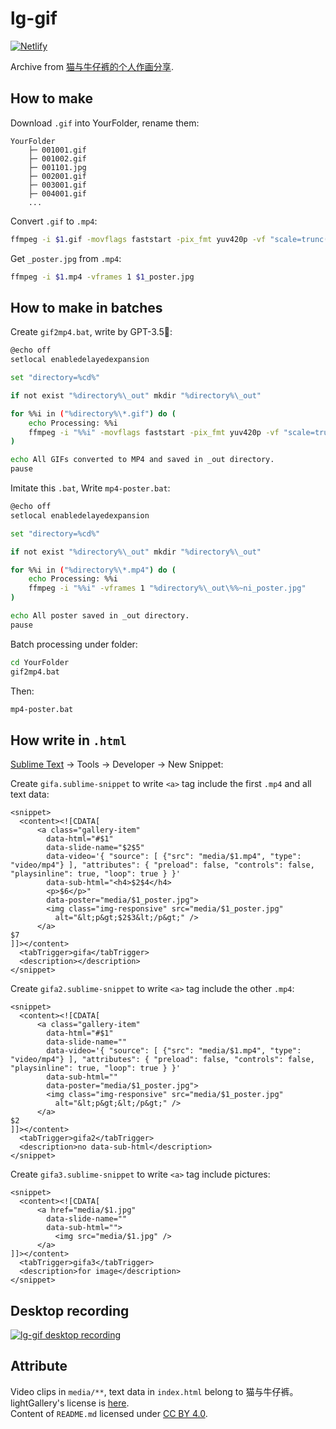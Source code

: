 # lg-gif

[![Netlify](https://img.shields.io/static/v1?style=for-the-badge&message=Netlify&color=222222&logo=Netlify&logoColor=00C7B7&label=)](https://lg-gif.netlify.app)

Archive from [猫与牛仔裤的个人作画分享](https://jandan.net/bbs#/topic/520).

## How to make

Download `.gif` into YourFolder, rename them:

```
YourFolder
	├─ 001001.gif 
	├─ 001002.gif
	├─ 001101.jpg
	├─ 002001.gif
	├─ 003001.gif
	├─ 004001.gif
	...
```

Convert `.gif` to `.mp4`:

```sh
ffmpeg -i $1.gif -movflags faststart -pix_fmt yuv420p -vf "scale=trunc(iw/2)*2:trunc(ih/2)*2" $1.mp4
```

Get `_poster.jpg` from `.mp4`:

```sh
ffmpeg -i $1.mp4 -vframes 1 $1_poster.jpg
```

## How to make in batches

Create `gif2mp4.bat`, write by GPT-3.5🧙:

```bash
@echo off
setlocal enabledelayedexpansion

set "directory=%cd%"

if not exist "%directory%\_out" mkdir "%directory%\_out"

for %%i in ("%directory%\*.gif") do (
    echo Processing: %%i
    ffmpeg -i "%%i" -movflags faststart -pix_fmt yuv420p -vf "scale=trunc(iw/2)*2:trunc(ih/2)*2" "%directory%\_out\%%~ni.mp4"
)

echo All GIFs converted to MP4 and saved in _out directory.
pause
```

Imitate this `.bat`, Write `mp4-poster.bat`:

```bash
@echo off
setlocal enabledelayedexpansion

set "directory=%cd%"

if not exist "%directory%\_out" mkdir "%directory%\_out"

for %%i in ("%directory%\*.mp4") do (
    echo Processing: %%i
    ffmpeg -i "%%i" -vframes 1 "%directory%\_out\%%~ni_poster.jpg"
)

echo All poster saved in _out directory.
pause
```

Batch processing under folder:

```sh
cd YourFolder
gif2mp4.bat
```

Then:

```sh
mp4-poster.bat
```

## How write in `.html`

[Sublime Text](https://www.sublimetext.com/) → Tools → Developer → New Snippet:

Create `gifa.sublime-snippet` to write `<a>` tag include the first `.mp4` and all text data:

```
<snippet>
  <content><![CDATA[
      <a class="gallery-item" 
        data-html="#$1" 
        data-slide-name="$2$5" 
        data-video='{ "source": [ {"src": "media/$1.mp4", "type": "video/mp4"} ], "attributes": { "preload": false, "controls": false, "playsinline": true, "loop": true } }' 
        data-sub-html="<h4>$2$4</h4>
        <p>$6</p>"
        data-poster="media/$1_poster.jpg">
        <img class="img-responsive" src="media/$1_poster.jpg" 
          alt="&lt;p&gt;$2$3&lt;/p&gt;" />
      </a>
$7
]]></content>
  <tabTrigger>gifa</tabTrigger>
  <description></description>
</snippet>
```

Create `gifa2.sublime-snippet` to write `<a>` tag include the other `.mp4`:

```
<snippet>
  <content><![CDATA[
      <a class="gallery-item" 
        data-html="#$1" 
        data-slide-name="" 
        data-video='{ "source": [ {"src": "media/$1.mp4", "type": "video/mp4"} ], "attributes": { "preload": false, "controls": false, "playsinline": true, "loop": true } }' 
        data-sub-html=""
        data-poster="media/$1_poster.jpg">
        <img class="img-responsive" src="media/$1_poster.jpg" 
          alt="&lt;p&gt;&lt;/p&gt;" />
      </a>
$2
]]></content>
  <tabTrigger>gifa2</tabTrigger>
  <description>no data-sub-html</description>
</snippet>
```

Create `gifa3.sublime-snippet` to write `<a>` tag include pictures:

```
<snippet>
  <content><![CDATA[
      <a href="media/$1.jpg" 
        data-slide-name="" 
        data-sub-html="">
          <img src="media/$1.jpg" />
      </a>
]]></content>
  <tabTrigger>gifa3</tabTrigger>
  <description>for image</description>
</snippet>
```

## Desktop recording

[![lg-gif desktop recording](https://img.youtube.com/vi/uVJlbPNOkQU/0.jpg)](https://youtu.be/uVJlbPNOkQU)

## Attribute

Video clips in `media/**`, text data in `index.html` belong to 猫与牛仔裤。  
lightGallery's license is [here](https://www.lightgalleryjs.com/license/).  
Content of `README.md` licensed under [CC BY 4.0](https://creativecommons.org/licenses/by/4.0/deed.en).
